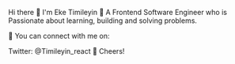 Hi there 👋
I'm Eke Timileyin 🤖
A Frontend Software Engineer who is Passionate about learning, building and solving problems.

🚀 You can connect with me on:

Twitter: @Timileyin_react
🥂 Cheers!
